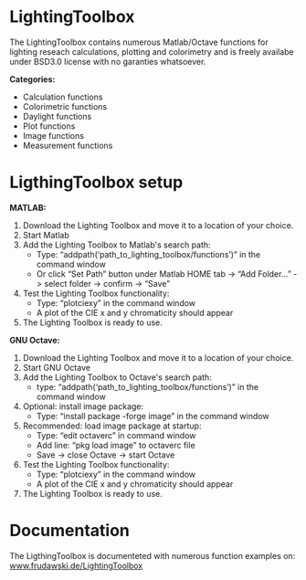 # LightingToolbox
The LightingToolbox contains numerous Matlab/Octave functions for lighting reseach calculations, plotting and colorimetry and is freely availabe under BSD3.0 license with no garanties whatsoever.

**Categories:**
- Calculation functions
- Colorimetric functions
- Daylight functions
- Plot functions
- Image functions
- Measurement functions

# LigthingToolbox setup
**MATLAB:**
1. Download the Lighting Toolbox and move it to a location of your choice.
2. Start Matlab
3. Add the Lighting Toolbox to Matlab's search path:
  	- Type: “addpath(‘path_to_lighting_toolbox/functions’)” in the command window
    - Or click “Set Path” button under Matlab HOME tab -> “Add Folder…” -> select folder -> confirm -> “Save”
4. Test the Lighting Toolbox functionality:
    - Type: “plotciexy” in the command window
    - A plot of the CIE x and y chromaticity should appear
5. The Lighting Toolbox is ready to use.

**GNU Octave:**
1. Download the Lighting Toolbox and move it to a location of your choice.
2. Start GNU Octave
3. Add the Lighting Toolbox to Octave's search path:
    - type: “addpath(‘path_to_lighting_toolbox/functions’)” in the command window
4. Optional: install image package:
    - Type: “install package -forge image” in the command window
5. Recommended: load image package at startup:
    - Type: “edit octaverc” in command window
    - Add line: “pkg load image” to octaverc file
    - Save -> close Octave -> start Octave
6. Test the Lighting Toolbox functionality:
    - Type: “plotciexy” in the command window
    - A plot of the CIE x and y chromaticity should appear
7. The Lighting Toolbox is ready to use.

# Documentation
The LigthingToolbox is documenteted with numerous function examples on: www.frudawski.de/LightingToolbox
